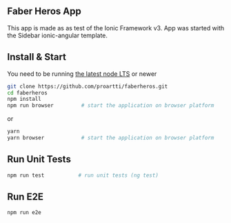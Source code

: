 ## Faber Heros App

This app is made as as test of the Ionic Framework v3.
App was started with the Sidebar ionic-angular template.

## Install & Start

You need to be running [the latest node LTS](https://nodejs.org/en/download/) or newer

```bash
git clone https://github.com/proartti/faberheros.git
cd faberheros
npm install
npm run browser         # start the application on browser platform
```
or
```bash
yarn
yarn browser            # start the application on browser platform
```

## Run Unit Tests
```bash
npm run test           # run unit tests (ng test)
```

## Run E2E
```bash
npm run e2e
```

